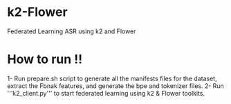 # k2-Flower
Federated Learning ASR using k2 and Flower 

# How to run !!
1- Run prepare.sh script to generate all the manifests files for the dataset, extract the Fbnak features, and generate the bpe and tokenizer files.
2- Run '''k2_client.py''' to start federated learning using k2 & Flower toolkits.
